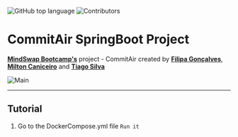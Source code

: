 ![GitHub top language](https://img.shields.io/github/languages/top/tiagosilva28/commitAir?color=green) ![Contributors](https://img.shields.io/github/contributors/tiagosilva28/commitAir?color=blue)

# CommitAir SpringBoot Project

**[MindSwap Bootcamp's](https://mindswap.academy/)** project - CommitAir
created by **[Filipa Gonçalves](https://github.com/filipagoncalves)**,
**[Milton Caniceiro](https://github.com/milton-caniceiro)** and **[Tiago Silva](https://github.com/tiagosilva28)**

![Main](https://media0.giphy.com/media/PiuVH04cd9JcmqqWKK/giphy.gif)
***

## Tutorial

1. Go to the DockerCompose.yml file
   `Run it`
